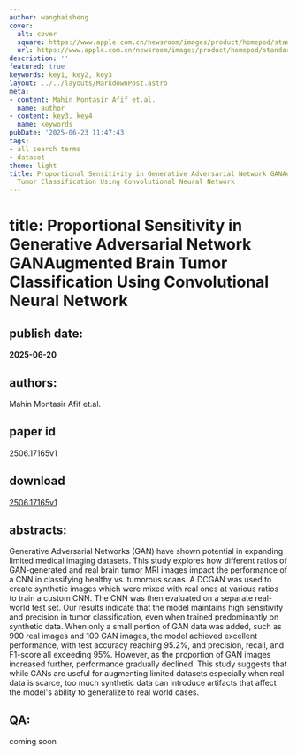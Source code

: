 ```yaml
---
author: wanghaisheng
cover:
  alt: cover
  square: https://www.apple.com.cn/newsroom/images/product/homepod/standard/Apple-HomePod-hero-230118_big.jpg.large_2x.jpg
  url: https://www.apple.com.cn/newsroom/images/product/homepod/standard/Apple-HomePod-hero-230118_big.jpg.large_2x.jpg
description: ''
featured: true
keywords: key1, key2, key3
layout: ../../layouts/MarkdownPost.astro
meta:
- content: Mahin Montasir Afif et.al.
  name: author
- content: key3, key4
  name: keywords
pubDate: '2025-06-23 11:47:43'
tags:
- all search terms
- dataset
theme: light
title: Proportional Sensitivity in Generative Adversarial Network GANAugmented Brain
  Tumor Classification Using Convolutional Neural Network
---
```


# title: Proportional Sensitivity in Generative Adversarial Network GANAugmented Brain Tumor Classification Using Convolutional Neural Network 
## publish date: 
**2025-06-20** 
## authors: 
  Mahin Montasir Afif et.al. 
## paper id
2506.17165v1
## download
[2506.17165v1](http://arxiv.org/abs/2506.17165v1)
## abstracts:
Generative Adversarial Networks (GAN) have shown potential in expanding limited medical imaging datasets. This study explores how different ratios of GAN-generated and real brain tumor MRI images impact the performance of a CNN in classifying healthy vs. tumorous scans. A DCGAN was used to create synthetic images which were mixed with real ones at various ratios to train a custom CNN. The CNN was then evaluated on a separate real-world test set. Our results indicate that the model maintains high sensitivity and precision in tumor classification, even when trained predominantly on synthetic data. When only a small portion of GAN data was added, such as 900 real images and 100 GAN images, the model achieved excellent performance, with test accuracy reaching 95.2%, and precision, recall, and F1-score all exceeding 95%. However, as the proportion of GAN images increased further, performance gradually declined. This study suggests that while GANs are useful for augmenting limited datasets especially when real data is scarce, too much synthetic data can introduce artifacts that affect the model's ability to generalize to real world cases.
## QA:
coming soon
